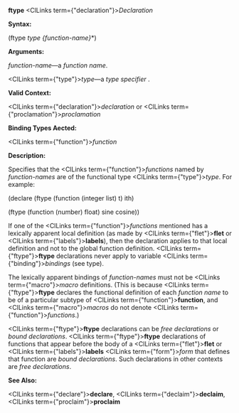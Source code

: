 **ftype** <ClLinks  term={"declaration"}><i>Declaration</i></ClLinks> 



**Syntax:** 



(ftype *type \{function-name\}*\*) 



**Arguments:** 



*function-name*—a *function name*. 



<ClLinks  term={"type"}><i>type</i></ClLinks>—a *type specifier* . 



**Valid Context:** 



<ClLinks  term={"declaration"}><i>declaration</i></ClLinks> or <ClLinks  term={"proclamation"}><i>proclamation</i></ClLinks> 



**Binding Types Aected:** 



<ClLinks  term={"function"}><i>function</i></ClLinks> 



**Description:** 



Specifies that the <ClLinks  term={"function"}><i>functions</i></ClLinks> named by *function-names* are of the functional type <ClLinks  term={"type"}><i>type</i></ClLinks>. For example: 



(declare (ftype (function (integer list) t) ith) 



(ftype (function (number) float) sine cosine)) 



If one of the <ClLinks  term={"function"}><i>functions</i></ClLinks> mentioned has a lexically apparent local definition (as made by <ClLinks  term={"flet"}><b>flet</b></ClLinks> or <ClLinks  term={"labels"}><b>labels</b></ClLinks>), then the declaration applies to that local definition and not to the global function definition. <ClLinks  term={"ftype"}><b>ftype</b></ClLinks> declarations never apply to variable <ClLinks  term={"binding"}><i>bindings</i></ClLinks> (see type). 



The lexically apparent bindings of *function-names* must not be <ClLinks  term={"macro"}><i>macro</i></ClLinks> definitions. (This is because <ClLinks  term={"ftype"}><b>ftype</b></ClLinks> declares the functional definition of each *function name* to be of a particular subtype of <ClLinks  term={"function"}><b>function</b></ClLinks>, and <ClLinks  term={"macro"}><i>macros</i></ClLinks> do not denote <ClLinks  term={"function"}><i>functions</i></ClLinks>.) 



<ClLinks  term={"ftype"}><b>ftype</b></ClLinks> declarations can be *free declarations* or *bound declarations*. <ClLinks  term={"ftype"}><b>ftype</b></ClLinks> declarations of functions that appear before the body of a <ClLinks  term={"flet"}><b>flet</b></ClLinks> or <ClLinks  term={"labels"}><b>labels</b></ClLinks> <ClLinks  term={"form"}><i>form</i></ClLinks> that defines that function are *bound declarations*. Such declarations in other contexts are *free declarations*. 



**See Also:** 



<ClLinks  term={"declare"}><b>declare</b></ClLinks>, <ClLinks  term={"declaim"}><b>declaim</b></ClLinks>, <ClLinks  term={"proclaim"}><b>proclaim</b></ClLinks> 







 



 



